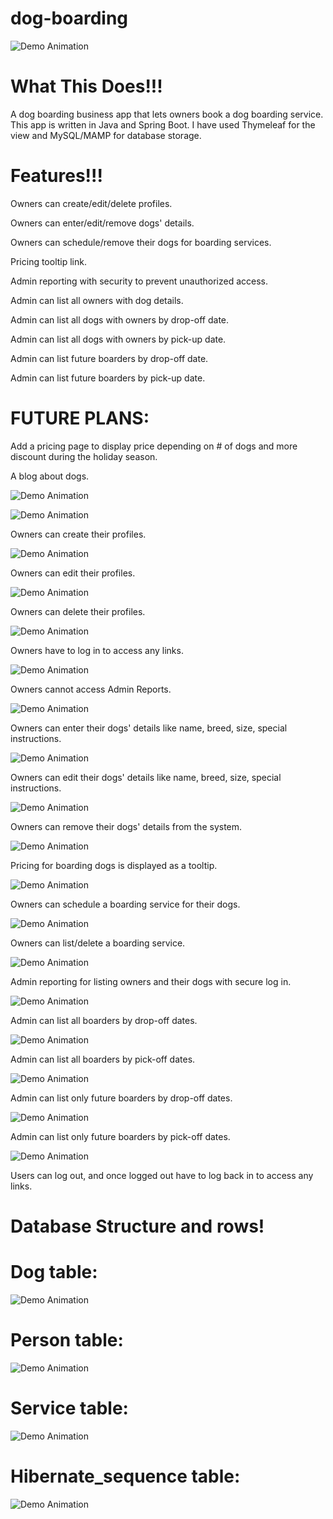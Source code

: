 # dog-boarding
![Demo Animation](../assets/home.gif?raw=true)

# What This Does!!!
A dog boarding business app that lets owners book a dog boarding service. 
This app is written in Java and Spring Boot. I have used Thymeleaf for the view and MySQL/MAMP for database storage.
# Features!!!
Owners can create/edit/delete profiles.

Owners can enter/edit/remove dogs' details.

Owners can schedule/remove their dogs for boarding services.

Pricing tooltip link.

Admin reporting with security to prevent unauthorized access.

Admin can list all owners with dog details.

Admin can list all dogs with owners by drop-off date.

Admin can list all dogs with owners by pick-up date.

Admin can list future boarders by drop-off date.

Admin can list future boarders by pick-up date.

# FUTURE PLANS:
Add a pricing page to display price depending on # of dogs and more discount during the holiday season.

A blog about dogs.

![Demo Animation](../assets/register1.gif?raw=true)

![Demo Animation](../assets/register2.gif?raw=true)

Owners can create their profiles.

![Demo Animation](../assets/profileEdit.gif?raw=true)

Owners can edit their profiles.

![Demo Animation](../assets/profileDelete.gif?raw=true)

Owners can delete their profiles.

![Demo Animation](../assets/login.gif?raw=true)

Owners have to log in to access any links.

![Demo Animation](../assets/adminAccessDenied.gif?raw=true)

Owners cannot access Admin Reports.

![Demo Animation](../assets/dogDetailsAdd.gif?raw=true)

Owners can enter their dogs' details like name, breed, size, special instructions.

![Demo Animation](../assets/dogDetailsEdit.gif?raw=true)

Owners can edit their dogs' details like name, breed, size, special instructions.

![Demo Animation](../assets/dogDetailsDelete.gif?raw=true)

Owners can remove their dogs' details from the system.

![Demo Animation](../assets/pricing.gif?raw=true)

Pricing for boarding dogs is displayed as a tooltip.

![Demo Animation](../assets/serviceAdd.gif?raw=true)

Owners can schedule a boarding service for their dogs.

![Demo Animation](../assets/serviceListDelete.gif?raw=true)

Owners can list/delete a boarding service.

![Demo Animation](../assets/listOwners.gif?raw=true)

Admin reporting for listing owners and their dogs with secure log in.

![Demo Animation](../assets/listBoardersDropOff.gif?raw=true)

Admin can list all boarders by drop-off dates.

![Demo Animation](../assets/listBoardersPickUp.gif?raw=true)

Admin can list all boarders by pick-off dates.

![Demo Animation](../assets/listFutureDropOff.gif?raw=true)

Admin can list only future boarders by drop-off dates.

![Demo Animation](../assets/listFuturePickUp.gif?raw=true)

Admin can list only future boarders by pick-off dates.

![Demo Animation](../assets/logout.gif?raw=true)

Users can log out, and once logged out have to log back in to access any links.

# Database Structure and rows!
# Dog table:
![Demo Animation](../assets/dog.gif?raw=true)

# Person table:
![Demo Animation](../assets/person.gif?raw=true)

# Service table:
![Demo Animation](../assets/service.gif?raw=true)

# Hibernate_sequence table:
![Demo Animation](../assets/hibernate_sequence_table.gif?raw=true)





